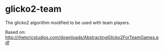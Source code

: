 glicko2-team
============

The glicko2 algorithm modified to be used with team players.

Based on:
http://rhetoricstudios.com/downloads/AbstractingGlicko2ForTeamGames.pdf



